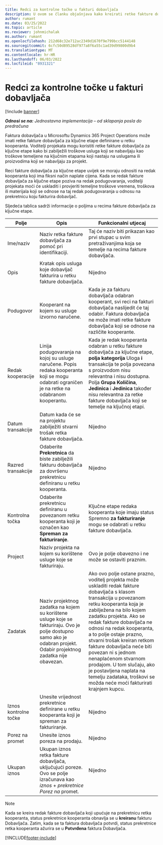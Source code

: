 ```yaml
---
title: Redci za kontrolne točke u fakturi dobavljača
description: U ovom se članku objašnjava kako kreirati retke fakture dobavljača za ključne etape na podugovaratelju.
author: rumant
ms.date: 03/25/2022
ms.topic: article
ms.reviewer: johnmichalak
ms.author: rumant
ms.openlocfilehash: 212d68c32e712ac2349d1670f9e799bcc5144148
ms.sourcegitcommit: 6cfc50d89528df977a8f6a55c1ad39d99800d9b4
ms.translationtype: MT
ms.contentlocale: hr-HR
ms.lasthandoff: 06/03/2022
ms.locfileid: "8931321"
---
```

# <a name="vendor-invoice-lines-for-milestones"></a>Redci za kontrolne točke u fakturi dobavljača

[!include [banner](../../includes/dataverse-preview.md)]

_**Odnosi se na:** Jednostavna implementacija – od sklapanja posla do predračuna_

Faktura dobavljača u Microsoftu Dynamics 365 Project Operations može imati retke fakture dobavljača za ključne etape definirane u retku kooperanta. Voditelji projekata mogu koristiti retke fakture dobavljača za ključne etape kako bi zabilježili troškove usluga koji se nabavljaju kao troškove temeljene na ključnim etapama koji nastaju na uslugama ili proizvodima koji se nabavljaju za projekt.

Reci fakture dobavljača za ključne etape uvijek se moraju odnositi na redak kooperanta koji ima fiksni način naplate cijena. Kada se redak fakture dobavljača za ključne etape poziva na redak podugovaranja, voditelji projekata moći će uskladiti i provjeriti temeljne troškove vremena, troškova ili materijala koji se odnose na taj redak podugovaranja u odnosu na prekretnicu koju fakturira dobavljač.

Sljedeća tablica sadrži informacije o poljima u recima fakture dobavljača za ključne etape.

| Polje | Opis | Funkcionalni utjecaj |
| --- | --- | --- |
| Ime/naziv | Naziv retka fakture dobavljača za pomoć pri identifikaciji. | Taj će naziv biti prikazan kao prvi stupac u svim pretraživanjima koja se temelje na recima fakture dobavljača. |
| Opis | Kratak opis usluga koje dobavljač fakturira u retku fakture dobavljača. | Nijedno |
| Podugovor | Kooperant na kojem su usluge izvorno naručene. | Kada je za fakturu dobavljača odabran kooperant, svi reci na fakturi dobavljača naslijedit će taj odabir. Faktura dobavljača ne može imati retke fakture dobavljača koji se odnose na različite kooperante. |
| Redak kooperacije | Linija podugovaranja na kojoj su usluge naručene. Popis redaka kooperanta koji se mogu odabrati ograničen je na retke na odabranom kooperantu. | Kada je redak kooperanta odabran u retku fakture dobavljača za ključne etape, **polja kategorija** Uloga **i** transakcija te polja povezana s proizvodom nisu relevantna i nisu dostupna. Polja **Grupa Količina**, **Jedinica** i **Jedinica** također nisu relevantna za retke fakture dobavljača koji se temelje na ključnoj etapi. |
| Datum transakcije | Datum kada će se na projektu zabilježiti stvarni trošak retka fakture dobavljača. | Nijedno |
| Razred transakcije | Odaberite **Prekretnica** da biste zabilježili fakturu dobavljača za dovršenu prekretnicu definiranu u retku kooperanta. | Nijedno |
| Kontrolna točka | Odaberite prekretnicu definiranu u povezanom retku kooperanta koji je označen kao **Spreman za fakturiranje**. | Ključne etape redaka kooperanta koje imaju status Spremno **za fakturiranje** mogu se odabrati u retku fakture dobavljača. |
| Project | Naziv projekta na kojem su korištene usluge koje se fakturiraju. | Ovo je polje obavezno i ne može se ostaviti praznim. |
| Zadatak | Naziv projektnog zadatka na kojem su korištene usluge koje se fakturiraju. Ovo je polje dostupno samo ako je odabran projekt. Odabir projektnog zadatka nije obavezan. | Ako ovo polje ostane prazno, voditelj projekta može uskladiti redak fakture dobavljača s klasom transakcija u povezanom retku kooperanta koja je zabilježena na bilo kojem zadatku projekta. Ako se redak fakture dobavljača ne odnosi na redak kooperanta, a to polje ostaje prazno, stvarni trošak kreiran retkom fakture dobavljača neće biti povezan ni s jednom nenaplaćenom stvarnom prodajom. U tom slučaju, ako je postavljena naplata na temelju zadataka, troškovi se možda neće moći fakturirati krajnjem kupcu. |
| Iznos kontrolne točke | Unesite vrijednost prekretnice definirane u retku kooperanta koji je spreman za fakturiranje. | Nijedno |
| Porez na promet | Unesite iznos poreza na prodaju. | Nijedno |
| Ukupan iznos | Ukupan iznos retka fakture dobavljača, uključujući poreze. Ovo se polje izračunava kao *iznos* + *prekretnice Porez na* promet. | Nijedno |

> [!NOTE]
> Kada se kreira redak fakture dobavljača koji upućuje na prekretnicu retka kooperanta, status prekretnice kooperanta obnavlja se u **kreiranu** fakturu Dobavljača. Zatim, kada se ta faktura dobavljača potvrdi, status prekretnice retka kooperanta ažurira se u **Potvrđena** faktura Dobavljača.

[!INCLUDE[footer-include](../../includes/footer-banner.md)]

